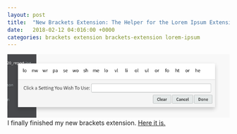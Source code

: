 ```yaml
---
layout: post
title:  "New Brackets Extension: The Helper for the Lorem Ipsum Extension!"
date:   2018-02-12 04:016:00 +0000
categories: brackets extension brackets-extension lorem-ipsum
---
```


![Lorem-Help](https://github.com/trey-warner/trey-warner.github.io/blob/master/images/lorem-help.png?raw=true)
I finally finished my new brackets extension.
[Here it is.](https://trey-warner.github.io/lorem-help)

